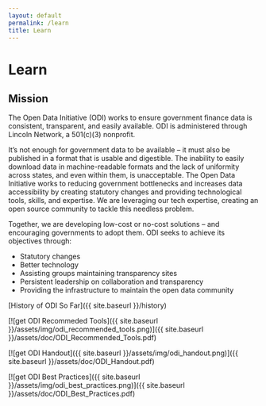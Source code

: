 ```yaml
---
layout: default
permalink: /learn
title: Learn
---
```


# Learn

## Mission
The Open Data Initiative (ODI) works to ensure government finance data is consistent, transparent, and easily available.
ODI is administered through Lincoln Network, a 501(c)(3) nonprofit.

It’s not enough for government data to be available – it must also be published in a format that is usable and digestible. 
The inability to easily download data in machine-readable formats and the lack of uniformity across states, and even within 
them, is unacceptable. The Open Data Initiative works to reducing government bottlenecks and increases data accessibility by 
creating statutory changes and providing technological tools, skills, and expertise. We are leveraging our tech expertise, 
creating an open source community to tackle this needless problem.

Together, we are developing low-cost or no-cost solutions – and encouraging governments to adopt them.
ODI seeks to achieve its objectives through:

* Statutory changes
* Better technology
* Assisting groups maintaining transparency sites
* Persistent leadership on collaboration and transparency
* Providing the infrastructure to maintain the open data community

[History of ODI So Far]({{ site.baseurl }}/history)


[![get ODI Recommeded Tools]({{ site.baseurl }}/assets/img/odi_recommended_tools.png)]({{ site.baseurl }}/assets/doc/ODI_Recommended_Tools.pdf)

[![get ODI Handout]({{ site.baseurl }}/assets/img/odi_handout.png)]({{ site.baseurl }}/assets/doc/ODI_Handout.pdf)

[![get ODI Best Practices]({{ site.baseurl }}/assets/img/odi_best_practices.png)]({{ site.baseurl }}/assets/doc/ODI_Best_Practices.pdf)
